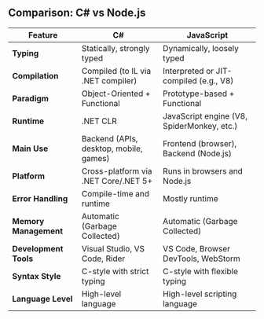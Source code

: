 ## Comparison: C# vs Node.js

| Feature               | C#                                     | JavaScript                                 |
| --------------------- | -------------------------------------- | ------------------------------------------ |
| **Typing**            | Statically, strongly typed       | Dynamically, loosely typed           |
| **Compilation**       | Compiled (to IL via .NET compiler)     | Interpreted or JIT-compiled (e.g., V8)     |
| **Paradigm**          | Object-Oriented + Functional           | Prototype-based + Functional               |
| **Runtime**           | .NET CLR                               | JavaScript engine (V8, SpiderMonkey, etc.) |
| **Main Use**          | Backend (APIs, desktop, mobile, games) | Frontend (browser), Backend (Node.js)      |
| **Platform**          | Cross-platform via .NET Core/.NET 5+   | Runs in browsers and Node.js               |
| **Error Handling**    | Compile-time and runtime               | Mostly runtime                             |
| **Memory Management** | Automatic (Garbage Collected)          | Automatic (Garbage Collected)              |
| **Development Tools** | Visual Studio, VS Code, Rider              | VS Code, Browser DevTools, WebStorm                  |
| **Syntax Style**      | C-style with strict typing             | C-style with flexible typing               |
| **Language Level**    | High-level language                    | High-level scripting language              |
